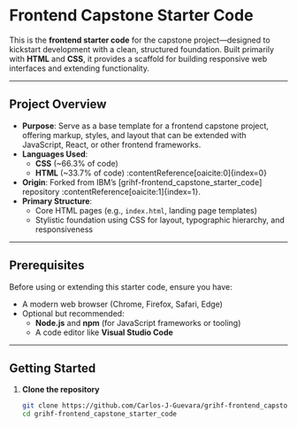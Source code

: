 # Frontend Capstone Starter Code

This is the **frontend starter code** for the capstone project—designed to kickstart development with a clean, structured foundation. Built primarily with **HTML** and **CSS**, it provides a scaffold for building responsive web interfaces and extending functionality.

---

## Project Overview

- **Purpose**: Serve as a base template for a frontend capstone project, offering markup, styles, and layout that can be extended with JavaScript, React, or other frontend frameworks.
- **Languages Used**:
  - **CSS** (~66.3% of code)
  - **HTML** (~33.7% of code) :contentReference[oaicite:0]{index=0}
- **Origin**: Forked from IBM’s [grihf-frontend_capstone_starter_code] repository :contentReference[oaicite:1]{index=1}.
- **Primary Structure**:
  - Core HTML pages (e.g., `index.html`, landing page templates)
  - Stylistic foundation using CSS for layout, typographic hierarchy, and responsiveness

---

## Prerequisites

Before using or extending this starter code, ensure you have:

- A modern web browser (Chrome, Firefox, Safari, Edge)
- Optional but recommended:
  - **Node.js** and **npm** (for JavaScript frameworks or tooling)
  - A code editor like **Visual Studio Code**

---

## Getting Started

1. **Clone the repository**
   ```bash
   git clone https://github.com/Carlos-J-Guevara/grihf-frontend_capstone_starter_code.git
   cd grihf-frontend_capstone_starter_code
